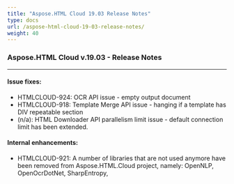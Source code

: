 ```yaml
---
title: "Aspose.HTML Cloud 19.03 Release Notes"
type: docs
url: /aspose-html-cloud-19-03-release-notes/
weight: 40
---
```


### **Aspose.HTML Cloud v.19.03 - Release Notes**
-----
#### **Issue fixes:**
- HTMLCLOUD-924: OCR API issue - empty output document
- HTMLCLOUD-918: Template Merge API issue - hanging if a template has DIV repeatable section
- (n/a): HTML Downloader API parallelism limit issue - default connection limit has been extended.
#### **Internal enhancements:**
- HTMLCLOUD-921: A number of libraries that are not used anymore have been removed from Aspose.HTML.Cloud project, namely: OpenNLP, OpenOcrDotNet, SharpEntropy, 
